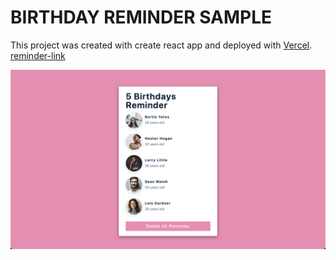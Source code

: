 # BIRTHDAY REMINDER SAMPLE

This project was created with create react app and deployed with [Vercel](https://vercel.com/).
[reminder-link](https://birthday-reminder-pied.vercel.app/)

![alt text](img/reminder-photo.png)
